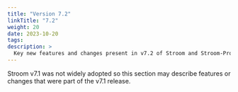 ```yaml
---
title: "Version 7.2"
linkTitle: "7.2"
weight: 20
date: 2023-10-20
tags: 
description: >
  Key new features and changes present in v7.2 of Stroom and Stroom-Proxy.
---
```


Stroom v7.1 was not widely adopted so this section may describe features or changes that were part of the v7.1 release.
